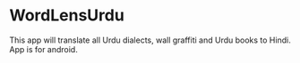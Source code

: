 # WordLensUrdu
This app will translate all Urdu dialects, wall graffiti and Urdu books to Hindi. App is for android.

